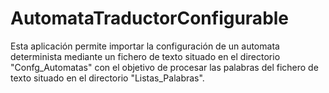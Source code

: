 # AutomataTraductorConfigurable
Esta aplicación permite importar la configuración de un automata determinista mediante un fichero de texto situado en el directorio 
"Confg_Automatas" con el objetivo de procesar las palabras del fichero de texto situado en el directorio "Listas_Palabras".

